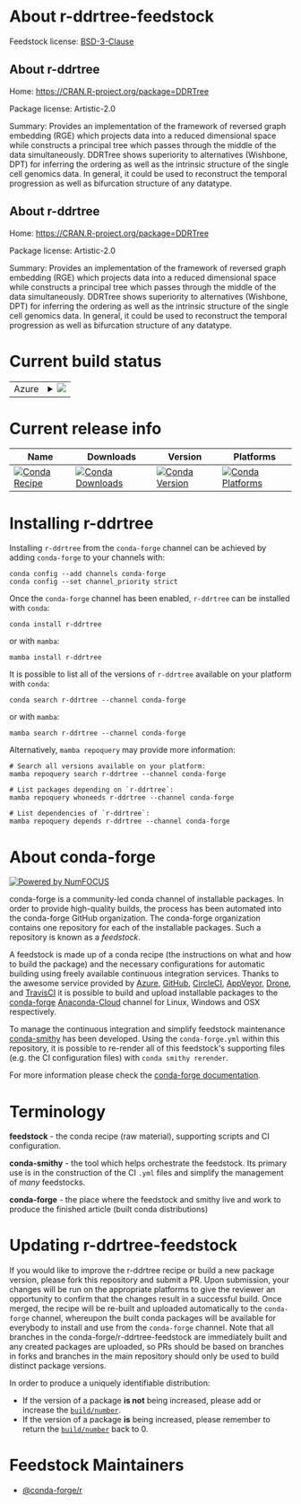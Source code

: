 About r-ddrtree-feedstock
=========================

Feedstock license: [BSD-3-Clause](https://github.com/conda-forge/r-ddrtree-feedstock/blob/main/LICENSE.txt)

About r-ddrtree
---------------

Home: https://CRAN.R-project.org/package=DDRTree

Package license: Artistic-2.0

Summary: Provides an implementation of the framework of reversed graph embedding (RGE) which
projects data into a reduced dimensional space while constructs a principal tree
which passes through the middle of the data simultaneously. DDRTree shows superiority
to alternatives (Wishbone, DPT) for inferring the ordering as well as the intrinsic
structure of the single cell genomics data. In general, it could be used to reconstruct
the temporal progression as well as bifurcation structure of any datatype.

About r-ddrtree
---------------

Home: https://CRAN.R-project.org/package=DDRTree

Package license: Artistic-2.0

Summary: Provides an implementation of the framework of reversed graph embedding (RGE) which
projects data into a reduced dimensional space while constructs a principal tree
which passes through the middle of the data simultaneously. DDRTree shows superiority
to alternatives (Wishbone, DPT) for inferring the ordering as well as the intrinsic
structure of the single cell genomics data. In general, it could be used to reconstruct
the temporal progression as well as bifurcation structure of any datatype.


Current build status
====================


<table>
    
  <tr>
    <td>Azure</td>
    <td>
      <details>
        <summary>
          <a href="https://dev.azure.com/conda-forge/feedstock-builds/_build/latest?definitionId=6023&branchName=main">
            <img src="https://dev.azure.com/conda-forge/feedstock-builds/_apis/build/status/r-ddrtree-feedstock?branchName=main">
          </a>
        </summary>
        <table>
          <thead><tr><th>Variant</th><th>Status</th></tr></thead>
          <tbody><tr>
              <td>linux_64_r_base4.2</td>
              <td>
                <a href="https://dev.azure.com/conda-forge/feedstock-builds/_build/latest?definitionId=6023&branchName=main">
                  <img src="https://dev.azure.com/conda-forge/feedstock-builds/_apis/build/status/r-ddrtree-feedstock?branchName=main&jobName=linux&configuration=linux%20linux_64_r_base4.2" alt="variant">
                </a>
              </td>
            </tr><tr>
              <td>linux_64_r_base4.3</td>
              <td>
                <a href="https://dev.azure.com/conda-forge/feedstock-builds/_build/latest?definitionId=6023&branchName=main">
                  <img src="https://dev.azure.com/conda-forge/feedstock-builds/_apis/build/status/r-ddrtree-feedstock?branchName=main&jobName=linux&configuration=linux%20linux_64_r_base4.3" alt="variant">
                </a>
              </td>
            </tr><tr>
              <td>osx_64_r_base4.2</td>
              <td>
                <a href="https://dev.azure.com/conda-forge/feedstock-builds/_build/latest?definitionId=6023&branchName=main">
                  <img src="https://dev.azure.com/conda-forge/feedstock-builds/_apis/build/status/r-ddrtree-feedstock?branchName=main&jobName=osx&configuration=osx%20osx_64_r_base4.2" alt="variant">
                </a>
              </td>
            </tr><tr>
              <td>osx_64_r_base4.3</td>
              <td>
                <a href="https://dev.azure.com/conda-forge/feedstock-builds/_build/latest?definitionId=6023&branchName=main">
                  <img src="https://dev.azure.com/conda-forge/feedstock-builds/_apis/build/status/r-ddrtree-feedstock?branchName=main&jobName=osx&configuration=osx%20osx_64_r_base4.3" alt="variant">
                </a>
              </td>
            </tr><tr>
              <td>win_64</td>
              <td>
                <a href="https://dev.azure.com/conda-forge/feedstock-builds/_build/latest?definitionId=6023&branchName=main">
                  <img src="https://dev.azure.com/conda-forge/feedstock-builds/_apis/build/status/r-ddrtree-feedstock?branchName=main&jobName=win&configuration=win%20win_64_" alt="variant">
                </a>
              </td>
            </tr>
          </tbody>
        </table>
      </details>
    </td>
  </tr>
</table>

Current release info
====================

| Name | Downloads | Version | Platforms |
| --- | --- | --- | --- |
| [![Conda Recipe](https://img.shields.io/badge/recipe-r--ddrtree-green.svg)](https://anaconda.org/conda-forge/r-ddrtree) | [![Conda Downloads](https://img.shields.io/conda/dn/conda-forge/r-ddrtree.svg)](https://anaconda.org/conda-forge/r-ddrtree) | [![Conda Version](https://img.shields.io/conda/vn/conda-forge/r-ddrtree.svg)](https://anaconda.org/conda-forge/r-ddrtree) | [![Conda Platforms](https://img.shields.io/conda/pn/conda-forge/r-ddrtree.svg)](https://anaconda.org/conda-forge/r-ddrtree) |

Installing r-ddrtree
====================

Installing `r-ddrtree` from the `conda-forge` channel can be achieved by adding `conda-forge` to your channels with:

```
conda config --add channels conda-forge
conda config --set channel_priority strict
```

Once the `conda-forge` channel has been enabled, `r-ddrtree` can be installed with `conda`:

```
conda install r-ddrtree
```

or with `mamba`:

```
mamba install r-ddrtree
```

It is possible to list all of the versions of `r-ddrtree` available on your platform with `conda`:

```
conda search r-ddrtree --channel conda-forge
```

or with `mamba`:

```
mamba search r-ddrtree --channel conda-forge
```

Alternatively, `mamba repoquery` may provide more information:

```
# Search all versions available on your platform:
mamba repoquery search r-ddrtree --channel conda-forge

# List packages depending on `r-ddrtree`:
mamba repoquery whoneeds r-ddrtree --channel conda-forge

# List dependencies of `r-ddrtree`:
mamba repoquery depends r-ddrtree --channel conda-forge
```


About conda-forge
=================

[![Powered by
NumFOCUS](https://img.shields.io/badge/powered%20by-NumFOCUS-orange.svg?style=flat&colorA=E1523D&colorB=007D8A)](https://numfocus.org)

conda-forge is a community-led conda channel of installable packages.
In order to provide high-quality builds, the process has been automated into the
conda-forge GitHub organization. The conda-forge organization contains one repository
for each of the installable packages. Such a repository is known as a *feedstock*.

A feedstock is made up of a conda recipe (the instructions on what and how to build
the package) and the necessary configurations for automatic building using freely
available continuous integration services. Thanks to the awesome service provided by
[Azure](https://azure.microsoft.com/en-us/services/devops/), [GitHub](https://github.com/),
[CircleCI](https://circleci.com/), [AppVeyor](https://www.appveyor.com/),
[Drone](https://cloud.drone.io/welcome), and [TravisCI](https://travis-ci.com/)
it is possible to build and upload installable packages to the
[conda-forge](https://anaconda.org/conda-forge) [Anaconda-Cloud](https://anaconda.org/)
channel for Linux, Windows and OSX respectively.

To manage the continuous integration and simplify feedstock maintenance
[conda-smithy](https://github.com/conda-forge/conda-smithy) has been developed.
Using the ``conda-forge.yml`` within this repository, it is possible to re-render all of
this feedstock's supporting files (e.g. the CI configuration files) with ``conda smithy rerender``.

For more information please check the [conda-forge documentation](https://conda-forge.org/docs/).

Terminology
===========

**feedstock** - the conda recipe (raw material), supporting scripts and CI configuration.

**conda-smithy** - the tool which helps orchestrate the feedstock.
                   Its primary use is in the construction of the CI ``.yml`` files
                   and simplify the management of *many* feedstocks.

**conda-forge** - the place where the feedstock and smithy live and work to
                  produce the finished article (built conda distributions)


Updating r-ddrtree-feedstock
============================

If you would like to improve the r-ddrtree recipe or build a new
package version, please fork this repository and submit a PR. Upon submission,
your changes will be run on the appropriate platforms to give the reviewer an
opportunity to confirm that the changes result in a successful build. Once
merged, the recipe will be re-built and uploaded automatically to the
`conda-forge` channel, whereupon the built conda packages will be available for
everybody to install and use from the `conda-forge` channel.
Note that all branches in the conda-forge/r-ddrtree-feedstock are
immediately built and any created packages are uploaded, so PRs should be based
on branches in forks and branches in the main repository should only be used to
build distinct package versions.

In order to produce a uniquely identifiable distribution:
 * If the version of a package **is not** being increased, please add or increase
   the [``build/number``](https://docs.conda.io/projects/conda-build/en/latest/resources/define-metadata.html#build-number-and-string).
 * If the version of a package **is** being increased, please remember to return
   the [``build/number``](https://docs.conda.io/projects/conda-build/en/latest/resources/define-metadata.html#build-number-and-string)
   back to 0.

Feedstock Maintainers
=====================

* [@conda-forge/r](https://github.com/conda-forge/r/)

